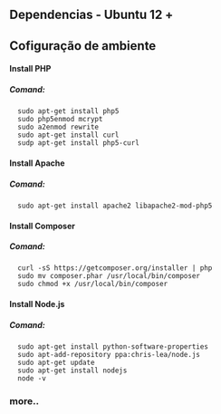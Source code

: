 ## Dependencias - Ubuntu 12 +

## Cofiguração de ambiente

#### Install PHP

##### Comand:

      sudo apt-get install php5
      sudo php5enmod mcrypt
      sudo a2enmod rewrite
      sudo apt-get install curl
      sudp apt-get install php5-curl
      
#### Install Apache

##### Comand:

      sudo apt-get install apache2 libapache2-mod-php5

####  Install Composer

##### Comand:
      
      curl -sS https://getcomposer.org/installer | php
      sudo mv composer.phar /usr/local/bin/composer
      sudo chmod +x /usr/local/bin/composer
      
#### Install Node.js 

##### Comand:
  
      sudo apt-get install python-software-properties
      sudo apt-add-repository ppa:chris-lea/node.js
      sudo apt-get update
      sudo apt-get install nodejs
      node -v

### more..
